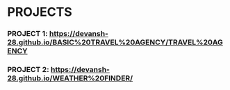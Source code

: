 # PROJECTS
### PROJECT 1: https://devansh-28.github.io/BASIC%20TRAVEL%20AGENCY/TRAVEL%20AGENCY
### PROJECT 2: https://devansh-28.github.io/WEATHER%20FINDER/
